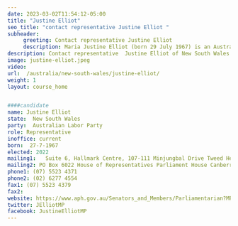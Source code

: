 ```yaml
---
date: 2023-03-02T11:54:12-05:00
title: "Justine Elliot"
seo_title: "contact representative Justine Elliot "
subheader:
     greeting: Contact representative Justine Elliot
     description: Maria Justine Elliot (born 29 July 1967) is an Australian politician. She is a member of the Australian Labor Party (ALP) and has served in the House of Representatives since the 2004 federal election, representing the New South Wales seat of Richmond. She served as Minister for Ageing in the First Rudd Government from 2007 to 2010 and as a parliamentary secretary in the Gillard Government from 2010 to 2013.
description: Contact representative  Justine Elliot of New South Wales. Contact information for  Justine Elliot includes email address, phone number, and mailing address.
image: justine-elliot.jpeg
video:
url:  /australia/new-south-wales/justine-elliot/
weight: 1
layout: course_home


####candidate
name: Justine Elliot
state:	New South Wales
party:	Australian Labor Party
role: Representative
inoffice: current
born:  27-7-1967
elected: 2022
mailing1:	Suite 6, Hallmark Centre, 107-111 Minjungbal Drive Tweed Heads South, NSW, 2486
mailing2: PO Box 6022 House of Representatives Parliament House Canberra ACT 2600
phone1: (07) 5523 4371
phone2: (02) 6277 4554
fax1: (07) 5523 4379
fax2:
website: https://www.aph.gov.au/Senators_and_Members/Parliamentarian?MPID=DZW
twitter: JElliotMP
facebook: JustineElliotMP
---
```

